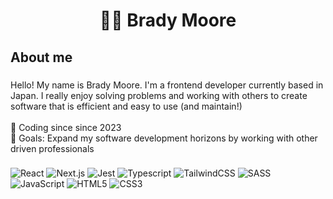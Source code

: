 <h1 align="center">👨‍💻 Brady Moore</h1>

###

<h2 align="left">About me</h2>

###

<p align="left">Hello! My name is Brady Moore. I'm a frontend developer currently based in Japan.  I really enjoy solving problems and working with others to create software that is efficient and easy to use (and maintain!)<br><br>🎉 Coding since since 2023<br>🎯 Goals: Expand my software development horizons by working with other driven professionals</p>

###

### 
  
![React](https://img.shields.io/badge/react-%2320232a.svg?style=for-the-badge&logo=react&logoColor=%2361DAFB)
![Next.js](https://img.shields.io/badge/nextjs-%2320232a.svg?style=for-the-badge&logo=nextdotjs&logoColor=white)
![Jest](https://img.shields.io/badge/Jest-%23C21325.svg?style=for-the-badge&logo=jest&logoColor=white)
![Typescript](https://img.shields.io/badge/typescript-%233178C6.svg?style=for-the-badge&logo=typescript&logoColor=white)
![TailwindCSS](https://img.shields.io/badge/tailwindcss-%2306B6D4.svg?style=for-the-badge&logo=tailwindcss&logoColor=white)
![SASS](https://img.shields.io/badge/SASS-%231572B6.svg?style=for-the-badge&logo=css3&logoColor=white)
![JavaScript](https://img.shields.io/badge/javascript-%23323330.svg?style=for-the-badge&logo=javascript&logoColor=%23F7DF1E)
![HTML5](https://img.shields.io/badge/html5-%23E34F26.svg?style=for-the-badge&logo=html5&logoColor=white)
![CSS3](https://img.shields.io/badge/css3-%231572B6.svg?style=for-the-badge&logo=css3&logoColor=white)

###
